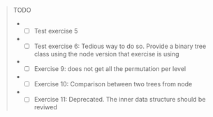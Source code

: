 > TODO
> * -[ ] Test exercise 5
> * -[ ] Test exercise 6: Tedious way to do so. Provide a binary tree class using the node version that exercise is using
> * -[ ] Exercise 9: does not get all the permutation per level
> * -[ ] Exercise 10: Comparison between two trees from node
> * -[ ] Exercise 11: Deprecated. The inner data structure should be reviwed
